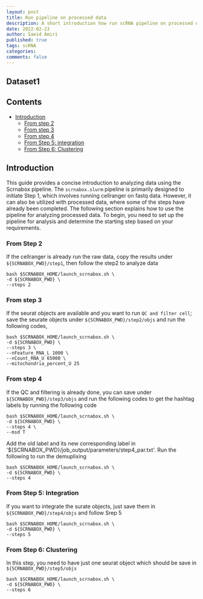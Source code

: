 ```yaml
---
layout: post
title: Run pipeline on processed data
description: A short introduction how run scRNA pipeline on processed data
date: 2022-02-23
author: Saeid Amiri
published: true
tags: scRNA 
categories: 
comments: false
---
```

## Dataset1
## Contents

- [Introduction](#introduction)
  - [From step 2](#from-step-2)
  - [From step 3](#from-step-3)  
  - [From step 4](#from-step-4)
  - [From Step 5: integration](#from-step-5-integration)
  - [From Step 6: Clustering](#from-step-6-clustering)   

## Introduction 
This guide provides a concise introduction to analyzing data using the Scrnabox pipeline. The `scrnabox.slurm` pipeline is primarily designed to initiate Step 1, which involves running cellranger on fastq data. However, it can also be utilized with processed data, where some of the steps have already been completed. The following section explains how to use the pipeline for analyzing processed data. To begin, you need to set up the pipeline for analysis and determine the starting step based on your requirements.

### From Step 2
If the cellranger is already run the raw data, copy the results under `${SCRNABOX_PWD}/step1`, then follow the step2 to analyze data 
```
bash $SCRNABOX_HOME/launch_scrnabox.sh \
-d ${SCRNABOX_PWD} \
--steps 2
```

### From step 3
If the seurat objects are available and you want to run `QC and filter cell`; save the seurate objects under  `${SCRNABOX_PWD}/step2/objs` and run the following codes, 
```
bash $SCRNABOX_HOME/launch_scrnabox.sh \
-d ${SCRNABOX_PWD} \
--steps 3 \
--nFeature_RNA_L 1000 \
--nCount_RNA_U 65000 \
--mitochondria_percent_U 25
```

### From step 4
If the QC and filtering is already done, you can save under  `${SCRNABOX_PWD}/step3/objs` and run the following codes to get the hashtag labels by running the following code 
```
bash $SCRNABOX_HOME/launch_scrnabox.sh \
-d ${SCRNABOX_PWD} \
--steps 4 \
--msd T 
```

Add the old label and its new corresponding label in '${SCRNABOX_PWD}/job_output/parameters/step4_par.txt'. Run the following to run the demuplixing  
```
bash $SCRNABOX_HOME/launch_scrnabox.sh \
-d ${SCRNABOX_PWD} \
--steps 4 
```

### From Step 5: Integration 
If you want to integrate the surate objects, just save them in  `${SCRNABOX_PWD}/step4/objs` and follow Srep 5
```
bash $SCRNABOX_HOME/launch_scrnabox.sh \
-d ${SCRNABOX_PWD} \
--steps 5 
```

### From Step 6: Clustering 
In this step, you need to have just one seurat object which should be save in  `${SCRNABOX_PWD}/step5/objs`

```
bash $SCRNABOX_HOME/launch_scrnabox.sh \
-d ${SCRNABOX_PWD} \
--steps 6 
```

